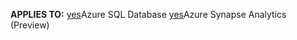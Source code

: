 <Token>**APPLIES TO:** [yes](../media/applies-to/yes.png)Azure SQL Database [yes](../media/applies-to/yes.png)Azure Synapse Analytics (Preview) </Token>

